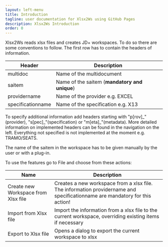 ```yaml
---
layout: left-menu
title: Introduction
tagline: user documentation for Xlsx2Ws using GitHub Pages
description: Xlsx2Ws Introduction
order: 0
---
```


Xlsx2Ws reads xlsx files and creates JD+ workspaces.
To do so there are some conventions to follow. The first row has to contain the headers of information.

<table class="table table-bordered" id="headers">
 <thead>
  <tr>
   <th>Header</th>
   <th>Description</th>
  </tr>
 </thead>
 <tbody>
  <tr>
   <td>multidoc</td>
   <td>Name of the multidocument</td>
  </tr>
  <tr>
   <td>saitem</td>
   <td>Name of the saitem (<b>mandatory and unique</b>)</td>
  </tr>
  <tr>
   <td>providername</td>
   <td>Name of the provider e.g. EXCEL</td>
  </tr>
  <tr>
   <td>specificationname</td>
   <td>Name of the specification e.g. X13</td>
  </tr>
 </tbody>
</table>

To specify additional information add headers starting with "p[rov]\_"(provider), "s[pec]\_"(specification) or "m[eta]\_"(metadata). More detailed information on implemented headers can be found in the navigation on the left. Everything not specified is not implemented at the moment e.g. TRAMO/SEATS.

The name of the saitem in the workspace has to be given manually by the user or with a plug-in.

To use the features go to File and choose from these actions:

<table class="table table-bordered" id="actions">
 <thead>
  <tr>
   <th>Name</th>
   <th>Description</th>
  </tr>
 </thead>
 <tbody>
  <tr>
   <td>Create new Workspace from Xlsx file</td>
   <td>Creates a new workspace from a xlsx file. The information providername and specificationname are mandatory for this action!</td>
  </tr>
  <tr>
   <td>Import from Xlsx file</td>
   <td>Import the information from a xlsx file to the current workspace, overriding existing items if necessary</td>
  </tr>
  <tr>
   <td>Export to Xlsx file</td>
   <td>Opens a dialog to export the current workspace to xlsx</td>
  </tr>
 </tbody>
</table>

